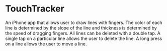 # TouchTracker

An iPhone app that allows user to draw lines with fingers. The color of each line is determined by the slope of the line and thickness is determined by the speed of dragging fingers. All lines can be deleted with a double tap. A single tap on a particular line allows the user to delete the line. A long press on a line allows the user to move a line.
